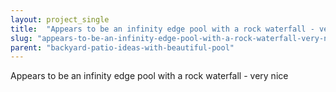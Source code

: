 ```yaml
---
layout: project_single
title:  "Appears to be an infinity edge pool with a rock waterfall - very nice"
slug: "appears-to-be-an-infinity-edge-pool-with-a-rock-waterfall-very-nice"
parent: "backyard-patio-ideas-with-beautiful-pool"
---
```

Appears to be an infinity edge pool with a rock waterfall - very nice